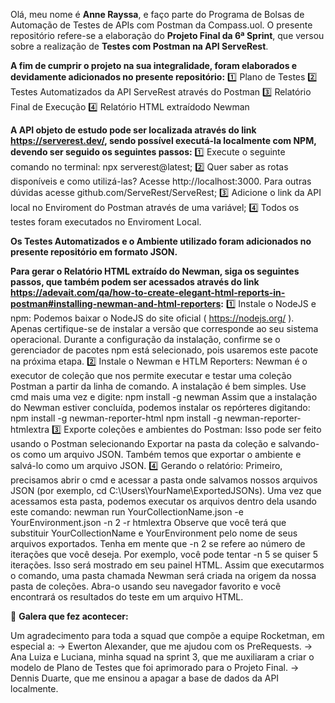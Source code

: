 Olá, meu nome é **Anne Rayssa**, e faço parte do Programa de Bolsas de Automação de Testes de APIs com Postman da Compass.uol. O presente repositório refere-se a elaboração do **Projeto Final da 6ª Sprint**, que versou sobre a realização de **Testes com Postman na API ServeRest**.

**A fim de cumprir o projeto na sua integralidade, foram elaborados e devidamente adicionados no presente repositório:**
1️⃣ Plano de Testes
2️⃣ Testes Automatizados da API ServeRest através do Postman
3️⃣ Relatório Final de Execução
4️⃣ Relatório HTML extraídodo Newman

**A API objeto de estudo pode ser localizada através do link https://serverest.dev/, sendo possível executá-la localmente com NPM, devendo ser seguido os seguintes passos:**
1️⃣ Execute o seguinte comando no terminal: npx serverest@latest;
2️⃣ Quer saber as rotas disponíveis e como utilizá-las? Acesse http://localhost:3000. Para outras dúvidas acesse github.com/ServeRest/ServeRest;
3️⃣ Adicione o link da API local no Enviroment do Postman através de uma variável;
4️⃣ Todos os testes foram executados no Enviroment Local.

**Os Testes Automatizados e o Ambiente utilizado foram adicionados no presente repositório em formato JSON.**

**Para gerar o Relatório HTML extraído do Newman, siga os seguintes passos, que também podem ser acessados através do link https://adevait.com/qa/how-to-create-elegant-html-reports-in-postman#installing-newman-and-html-reporters:**
1️⃣ Instale o NodeJS e npm:
  Podemos baixar o NodeJS do site oficial ( https://nodejs.org/ ). Apenas certifique-se de instalar a versão que corresponde ao seu sistema operacional. Durante a configuração da instalação, confirme se o gerenciador de pacotes npm está selecionado, pois usaremos este pacote na próxima etapa.
2️⃣ Instale o Newman e HTLM Reporters:
  Newman é o executor de coleção que nos permite executar e testar uma coleção Postman a partir da linha de comando. A instalação é bem simples. Use cmd mais uma vez e digite: npm install -g newman
  Assim que a instalação do Newman estiver concluída, podemos instalar os repórteres digitando:
npm install -g newman-reporter-html
npm install -g newman-reporter-htmlextra
3️⃣ Exporte coleções e ambientes do Postman:
  Isso pode ser feito usando o Postman selecionando Exportar na pasta da coleção e salvando-os como um arquivo JSON. Também temos que exportar o ambiente e salvá-lo como um arquivo JSON.
4️⃣ Gerando o relatório:
  Primeiro, precisamos abrir o cmd e acessar a pasta onde salvamos nossos arquivos JSON (por exemplo, cd C:\Users\YourName\ExportedJSONs). Uma vez que acessamos esta pasta, podemos executar os arquivos dentro dela usando este comando: newman run YourCollectionName.json -e YourEnvironment.json -n 2 -r htmlextra
  Observe que você terá que substituir YourCollectionName e YourEnvironment pelo nome de seus arquivos exportados. Tenha em mente que -n 2 se refere ao número de iterações que você deseja. Por exemplo, você pode tentar -n 5 se quiser 5 iterações. Isso será mostrado em seu painel HTML. Assim que executarmos o comando, uma pasta chamada Newman será criada na origem da nossa pasta de coleções. Abra-o usando seu navegador favorito e você encontrará os resultados do teste em um arquivo HTML.


💜 **Galera que fez acontecer:**

Um agradecimento para toda a squad que compõe a equipe Rocketman, em especial a:
-> Ewerton Alexander, que me ajudou com os PreRequests.
-> Ana Luiza e Luciana, minha squad na sprint 3, que me auxiliaram a criar o modelo de Plano de Testes que foi aprimorado para o Projeto Final.
-> Dennis Duarte, que me ensinou a apagar a base de dados da API localmente.
